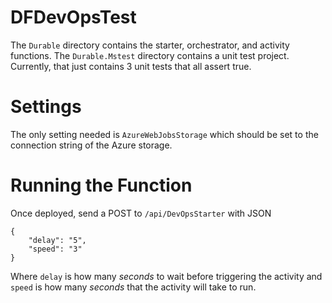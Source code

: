 # DFDevOpsTest
The `Durable` directory contains the starter, orchestrator, and activity functions. The `Durable.Mstest` directory contains a unit test project. Currently, that just contains 3 unit tests that all assert true.

# Settings
The only setting needed is `AzureWebJobsStorage` which should be set to the connection string of the Azure storage.

# Running the Function
Once deployed, send a POST to `/api/DevOpsStarter` with JSON

```
{
	"delay": "5",
	"speed": "3"
}
```

Where `delay` is how many _seconds_ to wait before triggering the activity and `speed` is how many _seconds_ that the activity will take to run.

